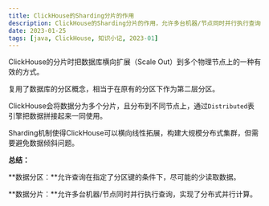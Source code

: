 ```yaml
---
title: ClickHouse的Sharding分片的作用
description: ClickHouse的Sharding分片的作用，允许多台机器/节点同时并行执行查询，实现了分布式并行计算
date: 2023-01-25
tags: [java, ClickHouse, 知识小记, 2023-01]
---
```


ClickHouse的分片时把数据库横向扩展（Scale Out）到多个物理节点上的一种有效的方式。



复用了数据库的分区概念，相当于在原有的分区下作为第二层分区。



ClickHouse会将数据分为多个分片，且分布到不同节点上，通过`Distributed`表引擎把数据拼接起来一同使用。



Sharding机制使得ClickHouse可以横向线性拓展，构建大规模分布式集群，但需要避免数据倾斜问题。



**总结：**



**数据分区：**允许查询在指定了分区键的条件下，尽可能的少读取数据。

**数据分片：**允许多台机器/节点同时并行执行查询，实现了分布式并行计算。